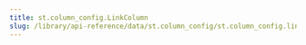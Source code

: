 ```yaml
---
title: st.column_config.LinkColumn
slug: /library/api-reference/data/st.column_config/st.column_config.linkcolumn
---
```


<Autofunction function="streamlit.column_config.LinkColumn" />
